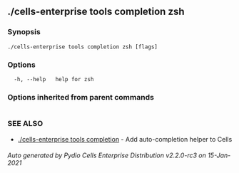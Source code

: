 ## ./cells-enterprise tools completion zsh



### Synopsis



```
./cells-enterprise tools completion zsh [flags]
```

### Options

```
  -h, --help   help for zsh
```

### Options inherited from parent commands

```
```

### SEE ALSO

* [./cells-enterprise tools completion](./cells-enterprise-tools-completion)	 - Add auto-completion helper to Cells

###### Auto generated by Pydio Cells Enterprise Distribution v2.2.0-rc3 on 15-Jan-2021
